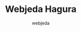 ---
title: "Webjeda Hagura"
github: https://github.com/sharu725/hagura
demo: http://webjeda.com/hagura
author: webjeda
draft: true
ssg:
  - Jekyll
cms:
  - No Cms
---